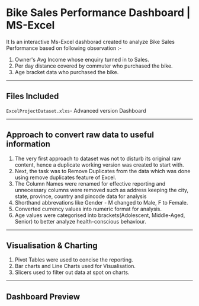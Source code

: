 # Bike Sales Performance Dashboard | MS-Excel
It Is an interactive Ms-Excel dashborad created to analyze Bike Sales Performance based on following observation :-
1. Owner's Avg Income whose enquiry turned in to Sales.
2. Per day distance covered by commuter who purchased the bike.
3. Age bracket data who purchased the bike.

---

## Files Included 
`ExcelProjectDataset.xlxs`- Advanced version Dashboard

---
## Approach to convert raw data to useful information
1. The very first approach to dataset was not to disturb its original raw content, hence a duplicate working version was created to start with.
2. Next, the task was to Remove Duplicates from the data which was done using remove duplicates feature of Excel.
3. The Column Names were renamed for effective reporting and unnecessary columns were removed such as address keeping the city, state, province, country and pincode data for analysis
4. Shorthand abbrevations like Gender - M changed to Male, F to Female.
5. Converted currency values into numeric format for analysis.
6. Age values were categorised into brackets(Adolescent, Middle-Aged, Senior) to better analyze health-conscious behaviour.

---

## Visualisation & Charting
1. Pivot Tables were used to concise the reporting.
2. Bar charts and Line Charts used for Visualisation.
3. Slicers used to filter out data at spot on charts.

---

## Dashboard Preview
